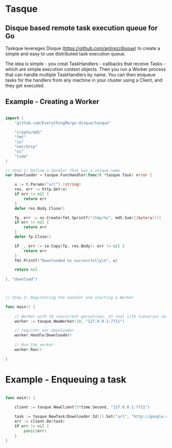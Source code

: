 # Tasque
## Disque based remote task execution queue for Go

Taskque levereges Disque (https://github.com/antirez/disque) to create a simple and easy to use
distributed task execution queue.

The idea is simple - you creat TaskHandlers - callbacks that receive Tasks - which are simple execution
context objects. Then you run a Worker process that can handle multiple TaskHandlers by name. You can then 
enqueue tasks for the handlers from any machine in your cluster using a Client, and they get executed.

## Example - Creating a Worker


```go

import (
	"github.com/EverythingMe/go-disque/tasque"
	
	"crypto/md5"
	"fmt"
	"io"
	"net/http"
	"os"
	"time"
)

// Step 1: Define a handler that has a unique name
var Downloader = tasque.FuncHandler(func(t *tasque.Task) error {

	u := t.Params["url"].(string)
	res, err := http.Get(u)
	if err != nil {
		return err
	}
	defer res.Body.Close()

	fp, err := os.Create(fmt.Sprintf("/tmp/%x", md5.Sum([]byte(u))))
	if err != nil {
		return err
	}
	defer fp.Close()

	if _, err := io.Copy(fp, res.Body); err != nil {
		return err
	}
	fmt.Printf("Downloaded %s successfully\n", u)

	return nil
	
}, "download")



// Step 2: Registering the handler and starting a Worker

func main() {
	
	// Worker with 10 concurrent goroutines. In real life scenarios set this to much higher values...
	worker := tasque.NewWorker(10, "127.0.0.1:7711")

	// register our downloader
	worker.Handle(Downloader)
	
	// Run the worker
	worker.Run()

}


```



# Example - Enqueuing a task

```go

func main() {
	
	client := tasque.NewClient(5*time.Second, "127.0.0.1:7711")

	task := tasque.NewTask(Downloader.Id()).Set("url", "http://google.com")
	err := client.Do(task)
	if err != nil {
		panic(err)
	}
}
```